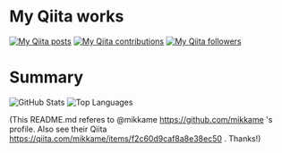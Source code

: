 # My Qiita works
[![My Qiita posts](https://qiita-badge.apiapi.app/s/kumamupooh/posts.svg)](http://qiita.com/kumamupooh) [![My Qiita contributions](https://qiita-badge.apiapi.app/s/kumamupooh/contributions.svg)](http://qiita.com/kumamupooh) [![My Qiita followers](https://qiita-badge.apiapi.app/s/kumamupooh/followers.svg)](http://qiita.com/kumamupooh)

# Summary
![GitHub Stats](https://github-readme-stats.vercel.app/api?username=kosuke-kumapooh&count_private=true&show_icons=true&theme=monokai)
![Top Languages](https://github-readme-stats.vercel.app/api/top-langs/?username=kosuke-kumapooh&layout=compact&theme=monokai)


(This README.md referes to @mikkame https://github.com/mikkame 's profile. Also see their Qiita https://qiita.com/mikkame/items/f2c60d9caf8a8e38ec50 . Thanks!)


<!--
**kosuke-kumapooh/kosuke-kumapooh** is a ✨ _special_ ✨ repository because its `README.md` (this file) appears on your GitHub profile.

Here are some ideas to get you started:

- 🔭 I’m currently working on ...
- 🌱 I’m currently learning ...
- 👯 I’m looking to collaborate on ...
- 🤔 I’m looking for help with ...
- 💬 Ask me about ...
- 📫 How to reach me: ...
- 😄 Pronouns: ...
- ⚡ Fun fact: ...
-->
